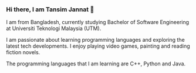 ### Hi there, I am Tansim Jannat 👾

I am from Bangladesh, currently studying Bachelor of Software Engineering at Universiti Teknologi Malaysia (UTM).

I am passionate about learning programming languages and exploring the latest tech developments.
I enjoy playing video games, painting and reading fiction novels.

The programming languages that I am learning are C++, Python and Java.
